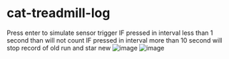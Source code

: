 # cat-treadmill-log
Press enter to simulate sensor trigger 
IF pressed in interval less than 1 second than will not count
IF pressed in interval more than 10 second will stop record of old run and star new
![image](https://github.com/duarrrd/cat-treadmill-log/assets/94750857/258ac5e4-fa64-400c-8141-f151d3030985)
![image](https://github.com/duarrrd/cat-treadmill-log/assets/94750857/954cbe22-3481-4bb8-8e1d-9531611a4ec4)
